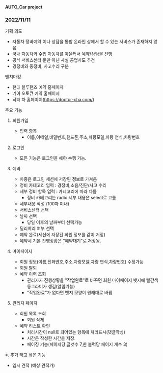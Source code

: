 #### AUTO_Car project
### 2022/11/11

기획 의도 
- 자동차 정비예약 이나 상담을 통합 온라인 상에서 할 수 있는 서비스가 존재하지 않음
- 국내 자동차와 수입 자동차를 아울러서 예약/상담을 진행
- 공식 서비스센터 뿐만 아닌 사설 공업사도 추천
- 경정비와 중정비, 사고수리 구분


벤치마킹

- 현대 블루핸즈 예약 홈페이지
- 기아 오토큐 예약 홈페이지
- 닥터 차 홈페이지(https://doctor-cha.com/)

주요 기능

1. 회원가입
   - 입력 항목
     - 이름,이메일,비밀번호,핸드폰,주소,차량모델,차량 연식,차량번호
2. 로그인
   - 모든 기능은 로그인을 해야 수행 가능.
3. 예약
   - 차종은 로그인 세션에 저장된 정보로 가져옴
   - 정비 카테고리 입력 : 경정비,소음/진단/사고 수리
   - 세부 정비 항목 입력 : 카테고리에 따라 다름
     - 정비 카테고리는 radio 세부 내용은 select로 고름
   - 세부내용 작성 (100자 이내)
   - 서비스센터 선택
   - 날짜 선택
     - 당일 이후의 날짜부터 선택가능
   - 딜리버리 여부 선택
   - 예약 완료(세션에 저장된 회원 정보를 같이 저장)
   - 예약시 기본 진행상황은 "예약대기"로 저장됨.

4. 마이페이지
   - 회원 정보(이름,전화번호,주소,차량모델,차량 연식,차량번호) 수정가능
   - 회원 탈퇴
   - 예약 이력 조회
     - 관리자가 진행상황을 "작업완료"로 바꾸면 회원 마이페이지 뱃지에 빨간색 동그라미가 생김(알림기능)
     - "작업완료"가 없다면 뱃지 모양이 원래대로 바뀜


5. 관리자 페이지
   - 회원 목록 조회
     - 회원 삭제
   - 예약 리스트 확인 
     - 처리시간이 null로 되어있는 항목에 처리표시(댓글작성)
     - 시간은 작성한 시간을 저장.
     - 페이징 기능(페이지당 글갯수 7,한 블럭당 페이지 개수 3)

※. 추가 하고 싶은 기능 
   - 임시 견적 (예상 견적가)
  
